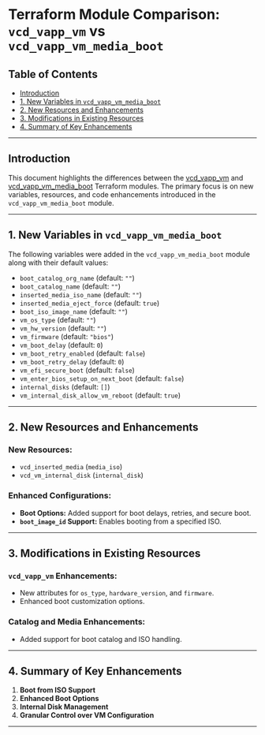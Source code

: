 # Terraform Module Comparison: `vcd_vapp_vm` vs `vcd_vapp_vm_media_boot`

## **Table of Contents**
- [Introduction](#introduction)
- [1. New Variables in `vcd_vapp_vm_media_boot`](#1-new-variables-in-vcd_vapp_vm_media_boot)
- [2. New Resources and Enhancements](#2-new-resources-and-enhancements)
- [3. Modifications in Existing Resources](#3-modifications-in-existing-resources)
- [4. Summary of Key Enhancements](#4-summary-of-key-enhancements)

---

## **Introduction**
This document highlights the differences between the [vcd_vapp_vm](https://github.com/global-vmware/vcd_vapp_vm) and [vcd_vapp_vm_media_boot](https://github.com/global-vmware/vcd_vapp_vm_media_boot) Terraform modules. The primary focus is on new variables, resources, and code enhancements introduced in the `vcd_vapp_vm_media_boot` module.

---

## **1. New Variables in `vcd_vapp_vm_media_boot`**
The following variables were added in the `vcd_vapp_vm_media_boot` module along with their default values:

- `boot_catalog_org_name` (default: `""`)
- `boot_catalog_name` (default: `""`)
- `inserted_media_iso_name` (default: `""`)
- `inserted_media_eject_force` (default: `true`)
- `boot_iso_image_name` (default: `""`)
- `vm_os_type` (default: `""`)
- `vm_hw_version` (default: `""`)
- `vm_firmware` (default: `"bios"`)
- `vm_boot_delay` (default: `0`)
- `vm_boot_retry_enabled` (default: `false`)
- `vm_boot_retry_delay` (default: `0`)
- `vm_efi_secure_boot` (default: `false`)
- `vm_enter_bios_setup_on_next_boot` (default: `false`)
- `internal_disks` (default: `[]`)
- `vm_internal_disk_allow_vm_reboot` (default: `true`)

---

## **2. New Resources and Enhancements**
### **New Resources:**
- `vcd_inserted_media` (`media_iso`)
- `vcd_vm_internal_disk` (`internal_disk`)

### **Enhanced Configurations:**
- **Boot Options:** Added support for boot delays, retries, and secure boot.
- **`boot_image_id` Support:** Enables booting from a specified ISO.

---

## **3. Modifications in Existing Resources**
### **`vcd_vapp_vm` Enhancements:**
- New attributes for `os_type`, `hardware_version`, and `firmware`.
- Enhanced boot customization options.

### **Catalog and Media Enhancements:**
- Added support for boot catalog and ISO handling.

---

## **4. Summary of Key Enhancements**
1. **Boot from ISO Support**
2. **Enhanced Boot Options**
3. **Internal Disk Management**
4. **Granular Control over VM Configuration**

---
